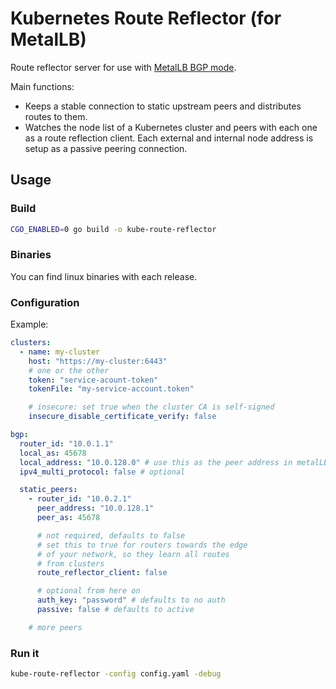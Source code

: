 # Kubernetes Route Reflector (for MetalLB)

Route reflector server for use with [MetalLB BGP mode](https://metallb.universe.tf/concepts/bgp/).

Main functions:
- Keeps a stable connection to static upstream peers and distributes routes to them.
- Watches the node list of a Kubernetes cluster and peers with each one as a route reflection client. Each external and internal node address is setup as a passive peering connection.

## Usage

### Build

```sh
CGO_ENABLED=0 go build -o kube-route-reflector
```

### Binaries

You can find linux binaries with each release.

### Configuration

Example:

```yaml
clusters:
  - name: my-cluster
    host: "https://my-cluster:6443"
    # one or the other
    token: "service-acount-token"
    tokenFile: "my-service-account.token"

    # insecure: set true when the cluster CA is self-signed
    insecure_disable_certificate_verify: false

bgp:
  router_id: "10.0.1.1"
  local_as: 45678
  local_address: "10.0.128.0" # use this as the peer address in metalLB
  ipv4_multi_protocol: false # optional

  static_peers:
    - router_id: "10.0.2.1"
      peer_address: "10.0.128.1"
      peer_as: 45678

      # not required, defaults to false
      # set this to true for routers towards the edge
      # of your network, so they learn all routes
      # from clusters
      route_reflector_client: false

      # optional from here on
      auth_key: "password" # defaults to no auth
      passive: false # defaults to active

    # more peers
```

### Run it

```sh
kube-route-reflector -config config.yaml -debug
```
